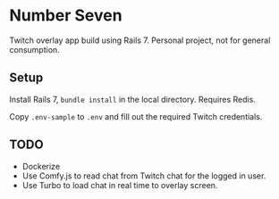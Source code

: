 # Number Seven

Twitch overlay app build using Rails 7.  Personal project, not for general consumption.

## Setup

Install Rails 7, `bundle install` in the local directory.  Requires Redis.

Copy `.env-sample` to `.env` and fill out the required Twitch credentials. 

## TODO

  - Dockerize
  - Use Comfy.js to read chat from Twitch chat for the logged in user.
  - Use Turbo to load chat in real time to overlay screen.

